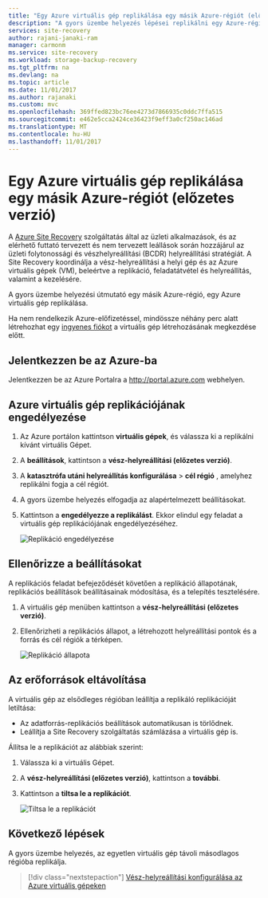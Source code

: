 ```yaml
---
title: "Egy Azure virtuális gép replikálása egy másik Azure-régiót (előzetes verzió)"
description: "A gyors üzembe helyezés lépései replikálni egy Azure-régió, egy Azure virtuális gép egy másik régióban."
services: site-recovery
author: rajani-janaki-ram
manager: carmonm
ms.service: site-recovery
ms.workload: storage-backup-recovery
ms.tgt_pltfrm: na
ms.devlang: na
ms.topic: article
ms.date: 11/01/2017
ms.author: rajanaki
ms.custom: mvc
ms.openlocfilehash: 369ffed823bc76ee4273d7866935c0ddc7ffa515
ms.sourcegitcommit: e462e5cca2424ce36423f9eff3a0cf250ac146ad
ms.translationtype: MT
ms.contentlocale: hu-HU
ms.lasthandoff: 11/01/2017
---
```

# <a name="replicate-an-azure-vm-to-another-azure-region-preview"></a>Egy Azure virtuális gép replikálása egy másik Azure-régiót (előzetes verzió)

A [Azure Site Recovery](site-recovery-overview.md) szolgáltatás által az üzleti alkalmazások, és az elérhető futtató tervezett és nem tervezett leállások során hozzájárul az üzleti folytonossági és vészhelyreállítási (BCDR) helyreállítási stratégiát. A Site Recovery koordinálja a vész-helyreállítási a helyi gép és az Azure virtuális gépek (VM), beleértve a replikáció, feladatátvétel és helyreállítás, valamint a kezelésére.

A gyors üzembe helyezési útmutató egy másik Azure-régió, egy Azure virtuális gép replikálása.

Ha nem rendelkezik Azure-előfizetéssel, mindössze néhány perc alatt létrehozhat egy [ingyenes fiókot](https://azure.microsoft.com/free/?WT.mc_id=A261C142F) a virtuális gép létrehozásának megkezdése előtt.

## <a name="log-in-to-azure"></a>Jelentkezzen be az Azure-ba

Jelentkezzen be az Azure Portalra a http://portal.azure.com webhelyen.

## <a name="enable-replication-for-the-azure-vm"></a>Azure virtuális gép replikációjának engedélyezése

1. Az Azure portálon kattintson **virtuális gépek**, és válassza ki a replikálni kívánt virtuális Gépet.

2. A **beállítások**, kattintson a **vész-helyreállítási (előzetes verzió)**.
3. A **katasztrófa utáni helyreállítás konfigurálása** > **cél régió** , amelyhez replikálni fogja a cél régiót.
4. A gyors üzembe helyezés elfogadja az alapértelmezett beállításokat.
5. Kattintson a **engedélyezze a replikálást**. Ekkor elindul egy feladat a virtuális gép replikációjának engedélyezéséhez.

    ![Replikáció engedélyezése](media/azure-to-azure-quickstart/enable-replication1.png)



## <a name="verify-settings"></a>Ellenőrizze a beállításokat

A replikációs feladat befejeződését követően a replikáció állapotának, replikációs beállítások beállításainak módosítása, és a telepítés tesztelésére.

1. A virtuális gép menüben kattintson a **vész-helyreállítási (előzetes verzió)**.
2. Ellenőrizheti a replikációs állapot, a létrehozott helyreállítási pontok és a forrás és cél régiók a térképen.

   ![Replikáció állapota](media/azure-to-azure-quickstart/replication-status.png)

## <a name="clean-up-resources"></a>Az erőforrások eltávolítása

A virtuális gép az elsődleges régióban leállítja a replikáló replikációját letiltása:

- Az adatforrás-replikációs beállítások automatikusan is törlődnek.
- Leállítja a Site Recovery szolgáltatás számlázása a virtuális gép is.

Állítsa le a replikációt az alábbiak szerint:

1. Válassza ki a virtuális Gépet.
2. A **vész-helyreállítási (előzetes verzió)**, kattintson a **további**.
3. Kattintson a **tiltsa le a replikációt**.

   ![Tiltsa le a replikációt](media/azure-to-azure-quickstart/disable2-replication.png)

## <a name="next-steps"></a>Következő lépések

A gyors üzembe helyezés, az egyetlen virtuális gép távoli másodlagos régióba replikálja.

> [!div class="nextstepaction"]
> [Vész-helyreállítási konfigurálása az Azure virtuális gépeken](azure-to-azure-tutorial-enable-replication.md)
